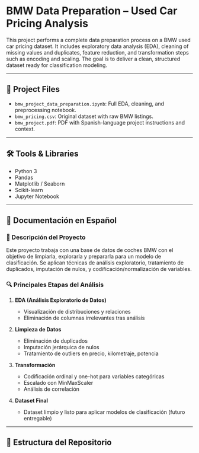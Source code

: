 # BMW Data Preparation – Used Car Pricing Analysis

This project performs a complete data preparation process on a BMW used car pricing dataset. It includes exploratory data analysis (EDA), cleaning of missing values and duplicates, feature reduction, and transformation steps such as encoding and scaling. The goal is to deliver a clean, structured dataset ready for classification modeling.

---

## 📁 Project Files

- `bmw_project_data_preparation.ipynb`: Full EDA, cleaning, and preprocessing notebook.
- `bmw_pricing.csv`: Original dataset with raw BMW listings.
- `bmw_project.pdf`: PDF with Spanish-language project instructions and context.

---

## 🛠️ Tools & Libraries

- Python 3
- Pandas
- Matplotlib / Seaborn
- Scikit-learn
- Jupyter Notebook

---

## 📘 Documentación en Español

### 🧾 Descripción del Proyecto

Este proyecto trabaja con una base de datos de coches BMW con el objetivo de limpiarla, explorarla y prepararla para un modelo de clasificación. Se aplican técnicas de análisis exploratorio, tratamiento de duplicados, imputación de nulos, y codificación/normalización de variables.

### 🔍 Principales Etapas del Análisis

1. **EDA (Análisis Exploratorio de Datos)**
   - Visualización de distribuciones y relaciones
   - Eliminación de columnas irrelevantes tras análisis

2. **Limpieza de Datos**
   - Eliminación de duplicados
   - Imputación jerárquica de nulos
   - Tratamiento de outliers en precio, kilometraje, potencia

3. **Transformación**
   - Codificación ordinal y one-hot para variables categóricas
   - Escalado con MinMaxScaler
   - Análisis de correlación

4. **Dataset Final**
   - Dataset limpio y listo para aplicar modelos de clasificación (futuro entregable)

---

## 📂 Estructura del Repositorio

